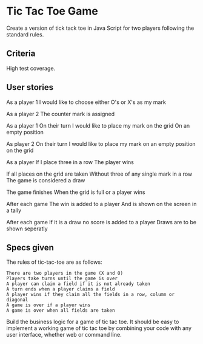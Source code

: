 # Tic Tac Toe Game 

Create a version of tick tack toe in Java Script for two players following the standard rules.




## Criteria 
High test coverage.


## User stories
As a player 1
I would like to choose either O's or X's as my mark

As a player 2
The counter mark is assigned

As a player 1
On their turn 
I would like to place my mark on the grid
On an empty position

As player 2
On their turn 
I would like to place my mark on an empty position on the grid 

As a player
If I place three in a row 
The player wins

If all places on the grid are taken 
Without three of any single mark in a row
The game is considered a draw 

The game finishes
When the grid is full or a player wins

After each game
The win is added to a player 
And is shown on the screen in a tally

After each game
If it is a draw no score is added to a player
Draws are to be shown seperatly 



## Specs given 

The rules of tic-tac-toe are as follows:

    There are two players in the game (X and O)
    Players take turns until the game is over
    A player can claim a field if it is not already taken
    A turn ends when a player claims a field
    A player wins if they claim all the fields in a row, column or diagonal
    A game is over if a player wins
    A game is over when all fields are taken

Build the business logic for a game of tic tac toe. It should be easy to implement a working game of tic tac toe by combining your code with any user interface, whether web or command line.